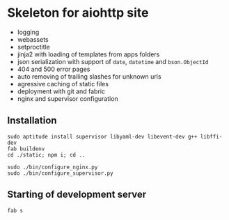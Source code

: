 Skeleton for aiohttp site
=========================
* logging
* webassets
* setproctitle
* jinja2 with loading of templates from apps folders
* json serialization with support of `date`, `datetime` and `bson.ObjectId`
* 404 and 500 error pages
* auto removing of trailing slashes for unknown urls
* agressive caching of static files 
* deployment with git and fabric 
* nginx and supervisor configuration


Installation
------------
    sudo aptitude install supervisor libyaml-dev libevent-dev g++ libffi-dev
    fab buildenv
    cd ./static; npm i; cd ..

    sudo ./bin/configure_nginx.py
    sudo ./bin/configure_supervisor.py


Starting of development server
-----------------------------
    fab s
